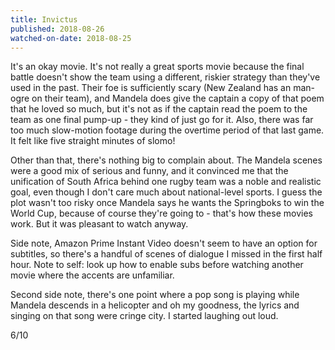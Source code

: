 ```yaml
---
title: Invictus
published: 2018-08-26
watched-on-date: 2018-08-25
---
```


It's an okay movie. It's not really a great sports movie because the final battle doesn't show the team using a different, riskier strategy than they've used in the past. Their foe is sufficiently scary (New Zealand has an man-ogre on their team), and Mandela does give the captain a copy of that poem that he loved so much, but it's not as if the captain read the poem to the team as one final pump-up - they kind of just go for it. Also, there was far too much slow-motion footage during the overtime period of that last game. It felt like five straight minutes of slomo!

Other than that, there's nothing big to complain about. The Mandela scenes were a good mix of serious and funny, and it convinced me that the unification of South Africa behind one rugby team was a noble and realistic goal, even though I don't care much about national-level sports. I guess the plot wasn't too risky once Mandela says he wants the Springboks to win the World Cup, because of course they're going to - that's how these movies work. But it was pleasant to watch anyway.

Side note, Amazon Prime Instant Video doesn't seem to have an option for subtitles, so there's a handful of scenes of dialogue I missed in the first half hour. Note to self: look up how to enable subs before watching another movie where the accents are unfamiliar.

Second side note, there's one point where a pop song is playing while Mandela descends in a helicopter and oh my goodness, the lyrics and singing on that song were cringe city. I started laughing out loud.

6/10
